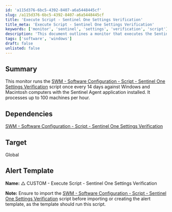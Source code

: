 ```yaml
---
id: 'a115d376-6bc5-4392-8407-a6a5448445cf'
slug: /a115d376-6bc5-4392-8407-a6a5448445cf
title: 'Execute Script - Sentinel One Settings Verification'
title_meta: 'Execute Script - Sentinel One Settings Verification'
keywords: ['monitor', 'sentinel', 'settings', 'verification', 'script']
description: 'This document outlines a monitor that executes the Sentinel One Settings Verification script every 14 days on Windows and Macintosh computers with the Sentinel Agent installed, processing up to 100 machines per hour.'
tags: ['software', 'windows']
draft: false
unlisted: false
---
```


## Summary

This monitor runs the [SWM - Software Configuration - Script - Sentinel One Settings Verification](/docs/9eb5531e-3a3f-43a6-88e6-cf2b3dc5ebb5) script once every 14 days against Windows and Macintosh computers with the Sentinel Agent application installed. It processes up to 100 machines per hour.

## Dependencies

[SWM - Software Configuration - Script - Sentinel One Settings Verification](/docs/9eb5531e-3a3f-43a6-88e6-cf2b3dc5ebb5)

## Target

Global

## Alert Template

**Name:** △ CUSTOM - Execute Script - Sentinel One Settings Verification

**Note:** Ensure to import the [SWM - Software Configuration - Script - Sentinel One Settings Verification](/docs/9eb5531e-3a3f-43a6-88e6-cf2b3dc5ebb5) script before importing or creating the alert template, as the template should run this script.


